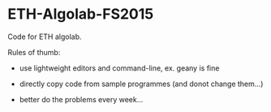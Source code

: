 # ETH-Algolab-FS2015

Code for ETH algolab.   

Rules of thumb:  
  
* use lightweight editors and command-line, ex. geany is fine  
  
* directly copy code from sample programmes (and donot change them...)  
  
* better do the problems every week...
